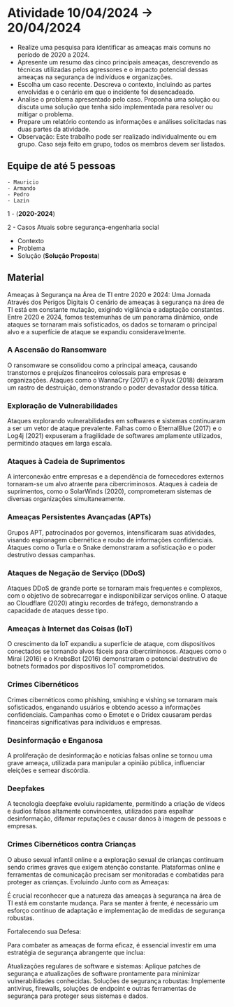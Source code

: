 # Atividade 10/04/2024 -> 20/04/2024

- Realize uma pesquisa para identificar as ameaças mais comuns no período de 2020 a 2024.
- Apresente um resumo das cinco principais ameaças, descrevendo as técnicas utilizadas pelos agressores e o impacto potencial dessas ameaças na segurança de indivíduos e organizações.
- Escolha um caso recente. Descreva o contexto, incluindo as partes envolvidas e o cenário em que o incidente foi desencadeado.
- Analise o problema apresentado pelo caso.
Proponha uma solução ou discuta uma solução que tenha sido implementada para resolver ou mitigar o problema.
- Prepare um relatório contendo as informações e análises solicitadas nas duas partes da atividade.
- Observação: Este trabalho pode ser realizado individualmente ou em grupo. Caso seja feito em grupo, todos os membros devem ser listados.

## Equipe de até 5 pessoas

    - Mauricio
    - Armando
    - Pedro
    - Lazin

1 -      (**2020-2024**)

2 - Casos Atuais sobre segurança-engenharia social

- Contexto
- Problema
- Solução (**Solução Proposta**)

## Material

Ameaças à Segurança na Área de TI entre 2020 e 2024: Uma Jornada Através dos Perigos Digitais
O cenário de ameaças à segurança na área de TI está em constante mutação, exigindo vigilância e adaptação constantes. Entre 2020 e 2024, fomos testemunhas de um panorama dinâmico, onde ataques se tornaram mais sofisticados, os dados se tornaram o principal alvo e a superfície de ataque se expandiu consideravelmente.

### A Ascensão do Ransomware

O ransomware se consolidou como a principal ameaça, causando transtornos e prejuízos financeiros colossais para empresas e organizações. Ataques como o WannaCry (2017) e o Ryuk (2018) deixaram um rastro de destruição, demonstrando o poder devastador dessa tática.

### Exploração de Vulnerabilidades

Ataques explorando vulnerabilidades em softwares e sistemas continuaram a ser um vetor de ataque prevalente. Falhas como o EternalBlue (2017) e o Log4j (2021) expuseram a fragilidade de softwares amplamente utilizados, permitindo ataques em larga escala.

### Ataques à Cadeia de Suprimentos

A interconexão entre empresas e a dependência de fornecedores externos tornaram-se um alvo atraente para cibercriminosos. Ataques à cadeia de suprimentos, como o SolarWinds (2020), comprometeram sistemas de diversas organizações simultaneamente.

### Ameaças Persistentes Avançadas (APTs)

Grupos APT, patrocinados por governos, intensificaram suas atividades, visando espionagem cibernética e roubo de informações confidenciais. Ataques como o Turla e o Snake demonstraram a sofisticação e o poder destrutivo dessas campanhas.

### Ataques de Negação de Serviço (DDoS)

Ataques DDoS de grande porte se tornaram mais frequentes e complexos, com o objetivo de sobrecarregar e indisponibilizar serviços online. O ataque ao Cloudflare (2020) atingiu recordes de tráfego, demonstrando a capacidade de ataques desse tipo.

### Ameaças à Internet das Coisas (IoT)

O crescimento da IoT expandiu a superfície de ataque, com dispositivos conectados se tornando alvos fáceis para cibercriminosos. Ataques como o Mirai (2016) e o KrebsBot (2016) demonstraram o potencial destrutivo de botnets formados por dispositivos IoT comprometidos.

### Crimes Cibernéticos

Crimes cibernéticos como phishing, smishing e vishing se tornaram mais sofisticados, enganando usuários e obtendo acesso a informações confidenciais. Campanhas como o Emotet e o Dridex causaram perdas financeiras significativas para indivíduos e empresas.

### Desinformação e Enganosa

A proliferação de desinformação e notícias falsas online se tornou uma grave ameaça, utilizada para manipular a opinião pública, influenciar eleições e semear discórdia.

### Deepfakes

A tecnologia deepfake evoluiu rapidamente, permitindo a criação de vídeos e áudios falsos altamente convincentes, utilizados para espalhar desinformação, difamar reputações e causar danos à imagem de pessoas e empresas.

### Crimes Cibernéticos contra Crianças

O abuso sexual infantil online e a exploração sexual de crianças continuam sendo crimes graves que exigem atenção constante. Plataformas online e ferramentas de comunicação precisam ser monitoradas e combatidas para proteger as crianças.
Evoluindo Junto com as Ameaças:

É crucial reconhecer que a natureza das ameaças à segurança na área de TI está em constante mudança. Para se manter à frente, é necessário um esforço contínuo de adaptação e implementação de medidas de segurança robustas.

Fortalecendo sua Defesa:

Para combater as ameaças de forma eficaz, é essencial investir em uma estratégia de segurança abrangente que inclua:

Atualizações regulares de software e sistemas: Aplique patches de segurança e atualizações de software prontamente para minimizar vulnerabilidades conhecidas.
Soluções de segurança robustas: Implemente antivírus, firewalls, soluções de endpoint e outras ferramentas de segurança para proteger seus sistemas e dados.
